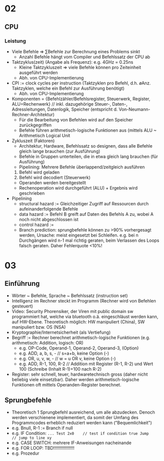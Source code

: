 # 02

## CPU
### Leistung
- Viele Befehle => ∑Befehle zur Berechnung eines Problems sinkt 
    - Anzahl Befehle hängt vom Compiler und Befehlssatz der CPU ab
- Taktzyklus(zeit) (Angabe als Frequenz): e.g. 4GHz = 0.25ns
    - Kleine Taktzykluszeit => viele Befehle können pro Zeiteinheit ausgeführt werden
    - Abh. von CPU-Implementierung
- CPI := clock cycles per instruction (Taktzyklen pro Befehl, d.h. øAnz. Taktzyklen, welche ein Befehl zur Ausführung benötigt)
    - Abh. von CPU-Implementierung
- Komponenten = {Befehlzähler/Befehlsregister, Steuerwerk, Register, ALU=Rechenwerk} // inkl. dazugehörige Steuer-, Daten-, Adressleitungen, Datenlogik, Speicher (entspricht d. Von-Neumann-Rechner-Architektur)
    - Für die Bearbeitung von Befehlen wird auf den Speicher zurückgegriffen
    - Befehle führen arithmetisch-logische Funktionen aus (mittels ALU ~ Arithmetisch Logical Unit
- Zykluszeit (Faktoren)
    - Architektur, Hardware, Befehlssatz so designen, dass alle Befehle gleich lange brauchen (zur Ausführung)
    - Befehle in Gruppen unterteilen, die in etwa gleich lang brauchen (für Ausführung)
    - Pipelining: Mehrere Befehle überlappend/zeitgleich ausführen
	1.	Befehl wird geladen
	2.	Befehl wird decodiert (Steuerwerk)
	- Operanden werden bereitgestellt
	- Rechenoperation wird durchgeführt (ALU) + Ergebnis wird geschrieben
- Pipelining
    - structural hazard := Gleichzeitiger Zugriff auf Ressourcen durch aufeinanderfolgende Befehle
    - data hazard := Befehl B greift auf Daten des Befehls A zu, wobei A noch nicht abgeschlossen ist
    - control hazard := 
	- Branch prediction: sprungbefehle können zu >90% vorhergesagt werden, Ursache: meist eingesetzt bei Schleifen. e.g. bei n Durchgängen wird n-1 mal richtig geraten, beim Verlassen des Loops falsch geraten. Daher Fehlerquote <10%!

# 03
## Einführung
- Wörter ~ Befehle, Sprache ~ Befehlssatz (instruction set)
- Intelligenz im Rechner steckt im Programm (Rechner wird von Befehlen gesteuert)
- Video: Security Phorensiker, der Viren mit public domain sw programmiert hat, welche via bluetooth o.ä. eingeschläust werden kann, auf HW-Ebene. Theoretisch möglich: HW manipuliert (China), SW manipuliert bzw. OS (NSA)
- Kryptographie/Internetsicherheit (als Vertiefung)
- Begriff := Rechner berechnet arithmetisch-logische Funktionen (e.g. arithmetisch: Addition, logisch: OR)
    - e.g. OP-Code, Operand-1, Operand-2, Operand-3, (Option)
    - e.g. ADD, a, b, s, -	// s=a+b, keine Option (-)
    - e.g. OR, u, v, w, -	// w = u OR v, keine Option (-)
    - e.g. ADD, R-1, 100, R-2	// Addition mit Register (R-1, R-2) und Wert 100 (Schreibe (Inhalt R-1)+100 nach R-2)
- Register: sehr schnell, teuer, hardwaretechnisch gross (daher nicht beliebig viele einsetzbar). Daher werden arithmetisch-logische Funktionen oft mittels Operanden-Register berechnet.

## Sprungbefehle
- Theoretisch 1 Sprungbefehl ausreichend, um alle abzudecken. Denoch werden verschienene implementiert, da somit der Umfang des Programmcodes erheblich reduziert werden kann ("Bequemlichkeit")
- e.g. Bnull, R-1 := Branch if null
- e.g. IF Condition:
`...
Test 2x0	// test if condition true
Jump		// jump to line xy`
- e.g. CASE SWITCH: mehrere IF-Anweisungen nacheinande
- e.g. FOR LOOP: TBD!!!!!!!!!!!!!!!!!
- e.g. Prozedur
